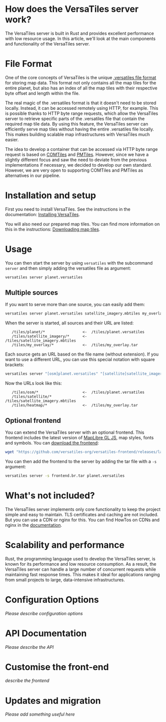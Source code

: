 # How does the VersaTiles server work?

The VersaTiles server is built in Rust and provides excellent performance with low resource usage. In this article, we'll look at the main components and functionality of the VersaTiles server.

# File Format

One of the core concepts of VersaTiles is the unique [.versatiles file format](https://github.com/versatiles-org/versatiles-spec) for storing map data. This format not only contains all the map tiles for the entire planet, but also has an index of all the map tiles with their respective byte offset and length within the file.

The real magic of the .versatiles format is that it doesn't need to be stored locally. Instead, it can be accessed remotely using HTTP, for example. This is possible thanks to HTTP byte range requests, which allow the VersaTiles server to retrieve specific parts of the .versatiles file that contain the required map tile data. By using this feature, the VersaTiles server can efficiently serve map tiles without having the entire .versatiles file locally. This makes building scalable map infrastructures with VersaTiles much easier.

The idea to develop a container that can be accessed via HTTP byte range request is based on [COMTiles](https://github.com/mactrem/com-tiles) and [PMTiles](https://github.com/protomaps/PMTiles). However, since we have a slightly different focus and saw the need to deviate from the previous implementations if necessary, we decided to develop our own standard. However, we are very open to supporting COMTiles and PMTiles as alternatives in our pipeline.

# Installation and setup

First you need to install VersaTiles. See the instructions in the documentation: [Installing VersaTiles](../guides/install_versatiles.md).

You will also need our prepared map tiles. You can find more information on this in the instructions: [Downloading map tiles](../guides/download_tiles.md).

# Usage

You can then start the server by using `versatiles` with the subcommand `server` and then simply adding the versatiles file as argument:
```bash
versatiles server planet.versatiles
```

## Multiple sources

If you want to serve more than one source, you can easily add them:
```bash
versatiles server planet.versatiles satellite_imagery.mbtiles my_overlay.tar
```

When the server is started, all sources and their URL are listed:
```
   /tiles/planet/*                 <-  /tiles/planet.versatiles
   /tiles/satellite_imagery/*      <-  /tiles/satellite_imagery.mbtiles
   /tiles/my_overlay/*             <-  /tiles/my_overlay.tar
```

Each source gets an URL based on the file name (without extension). If you want to use a different URL, you can use this special notation with square brackets:
```bash
versatiles server "[osm]planet.versatiles" "[satellite]satellite_imagery.mbtiles" "[heatmap]my_overlay.tar"
```

Now the URLs look like this:
```
   /tiles/osm/*                    <-  /tiles/planet.versatiles
   /tiles/satellite/*              <-  /tiles/satellite_imagery.mbtiles
   /tiles/heatmap/*                <-  /tiles/my_overlay.tar
```

## Optional frontend

You can extend the VersaTiles server with an optional frontend. This frontend includes the latest version of [MapLibre GL JS](https://github.com/maplibre/maplibre-gl-js), map styles, fonts and symbols. You can [download the frontend](../basics/frontend.md#download):
```bash
wget "https://github.com/versatiles-org/versatiles-frontend/releases/latest/download/frontend.br.tar"
```

You can then add the frontend to the server by adding the tar file with a `-s` argument:

```bash
versatiles server -s frontend.br.tar planet.versatiles
```

# What's not included?

The VersaTiles server implements only core functionality to keep the project simple and easy to maintain. TLS certificates and caching are not included. But you can use a CDN or nginx for this. You can find HowTos on CDNs and nginx in the [documentation](https://github.com/versatiles-org/versatiles-documentation).

# Scalability and performance

Rust, the programming language used to develop the VersaTiles server, is known for its performance and low resource consumption. As a result, the VersaTiles server can handle a large number of concurrent requests while maintaining fast response times. This makes it ideal for applications ranging from small projects to large, data-intensive infrastructures.

# Configuration Options

*Please describe configuration options*

# API Documentation

*Please describe the API*

# Customise the front-end

*describe the frontend*

# Updates and migration

*Please add something useful here*
